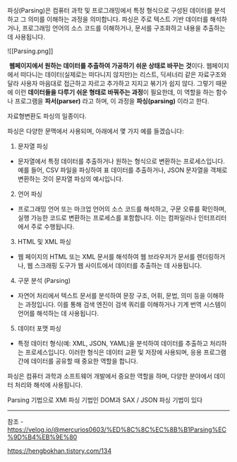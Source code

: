 파싱(Parsing)은 컴퓨터 과학 및 프로그래밍에서 특정 형식으로 구성된 데이터를 분석하고 그 의미를 이해하는 과정을 의미합니다. 파싱은 주로 텍스트 기반 데이터를 해석하거나, 프로그래밍 언어의 소스 코드를 이해하거나, 문서를 구조화하고 내용을 추출하는 데 사용됩니다.


![[Parsing.png]]

 **웹페이지에서 원하는 데이터를 추출하여 가공하기 쉬운 상태로 바꾸는** **것**이다.
웹페이지에서 떠다니는 데이터(실제로는 떠다니지 않지만)는 리스트, 딕셔너리 같은 자료구조와 달라 사용자 마음대로 접근하고 자르고 추가하고 지지고 볶기가 쉽지 않다. 그렇기 때문에 이런 **데이터들을 다루기 쉬운 형태로 바꿔주는 과정**이 필요한데, 이 역할을 하는 함수나 프로그램을 **파서(parser)** 라고 하며, 이 과정을 **파싱(parsing)** 이라고 한다.

자료형변환도 파싱의 일종이다.


파싱은 다양한 문맥에서 사용되며, 아래에서 몇 가지 예를 들겠습니다:

1. 문자열 파싱

- 문자열에서 특정 데이터를 추출하거나 원하는 형식으로 변환하는 프로세스입니다. 예를 들어, CSV 파일을 파싱하여 표 데이터를 추출하거나, JSON 문자열을 객체로 변환하는 것이 문자열 파싱의 예시입니다.

2. 언어 파싱

- 프로그래밍 언어 또는 마크업 언어의 소스 코드를 해석하고, 구문 오류를 확인하며, 실행 가능한 코드로 변환하는 프로세스를 포함합니다. 이는 컴파일러나 인터프리터에서 주로 수행됩니다.

3. HTML 및 XML 파싱

- 웹 페이지의 HTML 또는 XML 문서를 해석하여 웹 브라우저가 문서를 렌더링하거나, 웹 스크래핑 도구가 웹 사이트에서 데이터를 추출하는 데 사용됩니다.

4. 구문 분석 (Parsing)

- 자연어 처리에서 텍스트 문서를 분석하여 문장 구조, 어휘, 문법, 의미 등을 이해하는 과정입니다. 이를 통해 검색 엔진이 검색 쿼리를 이해하거나 기계 번역 시스템이 언어를 해석하는 데 사용됩니다.

5. 데이터 포맷 파싱

- 특정 데이터 형식(예: XML, JSON, YAML)을 분석하여 데이터를 추출하고 처리하는 프로세스입니다. 이러한 형식은 데이터 교환 및 저장에 사용되며, 응용 프로그램 간에 데이터를 공유할 때 중요한 역할을 합니다.

파싱은 컴퓨터 과학과 소프트웨어 개발에서 중요한 역할을 하며, 다양한 분야에서 데이터 처리와 해석에 사용됩니다.


Parsing 기법으로 XMl 파싱 기법인 DOM과 SAX / JSON 파싱 기법이 있다






---
참조 - https://velog.io/@mercurios0603/%ED%8C%8C%EC%8B%B1Parsing%EC%9D%B4%EB%9E%80

https://hengbokhan.tistory.com/134